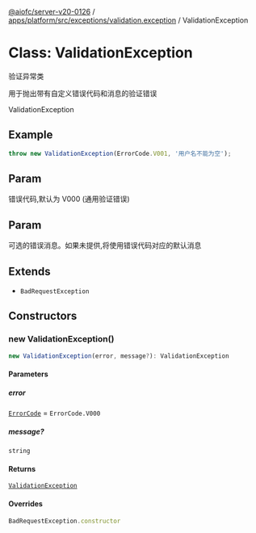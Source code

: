 [@aiofc/server-v20-0126](../../../../../../index.md) / [apps/platform/src/exceptions/validation.exception](../index.md) / ValidationException

# Class: ValidationException

验证异常类

用于抛出带有自定义错误代码和消息的验证错误

 ValidationException

## Example

```ts
throw new ValidationException(ErrorCode.V001, '用户名不能为空');
```

## Param

错误代码,默认为 V000 (通用验证错误)

## Param

可选的错误消息。如果未提供,将使用错误代码对应的默认消息

## Extends

- `BadRequestException`

## Constructors

### new ValidationException()

```ts
new ValidationException(error, message?): ValidationException
```

#### Parameters

##### error

[`ErrorCode`](../../../common/constants/error-code.constant/enumerations/ErrorCode.md) = `ErrorCode.V000`

##### message?

`string`

#### Returns

[`ValidationException`](ValidationException.md)

#### Overrides

```ts
BadRequestException.constructor
```
